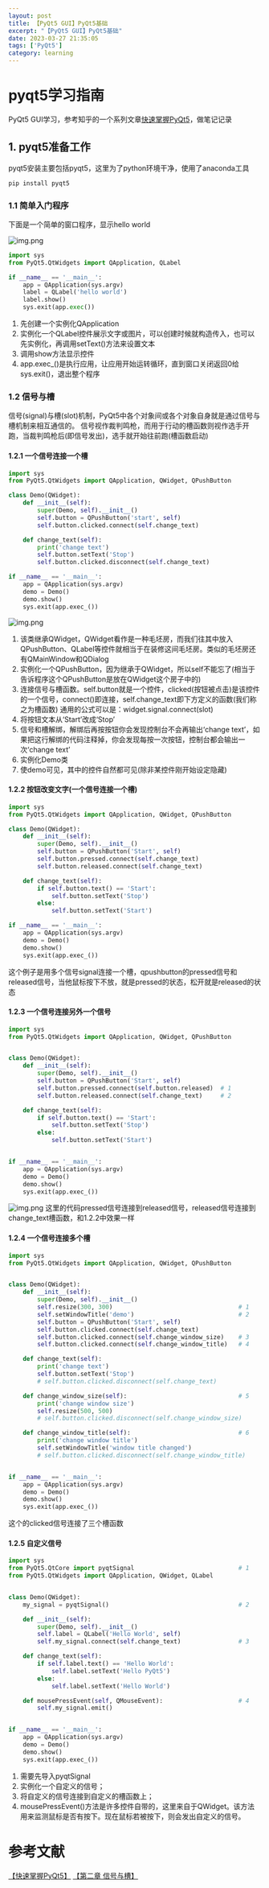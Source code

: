 ```yaml
---
layout: post
title: 【PyQt5 GUI】PyQt5基础
excerpt: "【PyQt5 GUI】PyQt5基础"
date: 2023-03-27 21:35:05
tags: ['PyQt5']
category: learning
---
```


# pyqt5学习指南
PyQt5 GUI学习，参考知乎的一个系列文章[快速掌握PyQt5](https://zhuanlan.zhihu.com/p/75673557)，做笔记记录
## 1. pyqt5准备工作
pyqt5安装主要包括pyqt5，这里为了python环境干净，使用了anaconda工具
```python
pip install pyqt5
```
### 1.1 简单入门程序
下面是一个简单的窗口程序，显示hello world

![img.png](\imgs\img_1.png)
```python
import sys
from PyQt5.QtWidgets import QApplication, QLabel

if __name__ == '__main__':
    app = QApplication(sys.argv)
    label = QLabel('hello world')
    label.show()
    sys.exit(app.exec())
```
1. 先创建一个实例化QApplication
2. 实例化一个QLabel控件展示文字或图片，可以创建时候就构造传入，也可以先实例化，再调用setText()方法来设置文本
3. 调用show方法显示控件
4. app.exec_()是执行应用，让应用开始运转循环，直到窗口关闭返回0给sys.exit()，退出整个程序
### 1.2 信号与槽
信号(signal)与槽(slot)机制，PyQt5中各个对象间或各个对象自身就是通过信号与槽机制来相互通信的。
信号视作裁判鸣枪，而用于行动的槽函数则视作选手开跑，当裁判鸣枪后(即信号发出)，选手就开始往前跑(槽函数启动)
#### 1.2.1 一个信号连接一个槽
```python
import sys
from PyQt5.QtWidgets import QApplication, QWidget, QPushButton

class Demo(QWidget):
    def __init__(self):
        super(Demo, self).__init__()
        self.button = QPushButton('start', self)
        self.button.clicked.connect(self.change_text)

    def change_text(self):
        print('change text')
        self.button.setText('Stop')
        self.button.clicked.disconnect(self.change_text)

if __name__ == '__main__':
    app = QApplication(sys.argv)
    demo = Demo()
    demo.show()
    sys.exit(app.exec_())
```
![img.png](\imgs\img_2.png)
1. 该类继承QWidget，QWidget看作是一种毛坯房，而我们往其中放入QPushButton、QLabel等控件就相当于在装修这间毛坯房。类似的毛坯房还有QMainWindow和QDialog
2. 实例化一个QPushButton，因为继承于QWidget，所以self不能忘了(相当于告诉程序这个QPushButton是放在QWidget这个房子中的)
3. 连接信号与槽函数。self.button就是一个控件，clicked(按钮被点击)是该控件的一个信号，connect()即连接，self.change_text即下方定义的函数(我们称之为槽函数) 
   通用的公式可以是：widget.signal.connect(slot)
4. 将按钮文本从‘Start’改成‘Stop’
5. 信号和槽解绑，解绑后再按按钮你会发现控制台不会再输出‘change text’，如果把这行解绑的代码注释掉，你会发现每按一次按钮，控制台都会输出一次‘change text’
6. 实例化Demo类
7. 使demo可见，其中的控件自然都可见(除非某控件刚开始设定隐藏)

#### 1.2.2 按钮改变文字(一个信号连接一个槽)
```python
import sys
from PyQt5.QtWidgets import QApplication, QWidget, QPushButton

class Demo(QWidget):
    def __init__(self):
        super(Demo, self).__init__()
        self.button = QPushButton('Start', self)
        self.button.pressed.connect(self.change_text)
        self.button.released.connect(self.change_text)

    def change_text(self):
        if self.button.text() == 'Start':
            self.button.setText('Stop')
        else:
            self.button.setText('Start')

if __name__ == '__main__':
    app = QApplication(sys.argv)
    demo = Demo()
    demo.show()
    sys.exit(app.exec_())

```
这个例子是用多个信号signal连接一个槽，qpushbutton的pressed信号和released信号，当他鼠标按下不放，就是pressed的状态，松开就是released的状态
#### 1.2.3 一个信号连接另外一个信号
```python
import sys
from PyQt5.QtWidgets import QApplication, QWidget, QPushButton


class Demo(QWidget):
    def __init__(self):
        super(Demo, self).__init__()
        self.button = QPushButton('Start', self)
        self.button.pressed.connect(self.button.released)  # 1
        self.button.released.connect(self.change_text)     # 2

    def change_text(self):
        if self.button.text() == 'Start':
            self.button.setText('Stop')
        else:
            self.button.setText('Start')


if __name__ == '__main__':
    app = QApplication(sys.argv)
    demo = Demo()
    demo.show()
    sys.exit(app.exec_())
```
![img.png](\imgs\img_3.png)
这里的代码pressed信号连接到released信号，released信号连接到change_text槽函数，和1.2.2中效果一样

#### 1.2.4 一个信号连接多个槽
```python
import sys
from PyQt5.QtWidgets import QApplication, QWidget, QPushButton


class Demo(QWidget):
    def __init__(self):
        super(Demo, self).__init__()
        self.resize(300, 300)                                   # 1
        self.setWindowTitle('demo')                             # 2
        self.button = QPushButton('Start', self)
        self.button.clicked.connect(self.change_text)
        self.button.clicked.connect(self.change_window_size)    # 3
        self.button.clicked.connect(self.change_window_title)   # 4

    def change_text(self):
        print('change text')
        self.button.setText('Stop')
        # self.button.clicked.disconnect(self.change_text)

    def change_window_size(self):                               # 5
        print('change window size')
        self.resize(500, 500)
        # self.button.clicked.disconnect(self.change_window_size)

    def change_window_title(self):                              # 6
        print('change window title')
        self.setWindowTitle('window title changed')
        # self.button.clicked.disconnect(self.change_window_title)


if __name__ == '__main__':
    app = QApplication(sys.argv)
    demo = Demo()
    demo.show()
    sys.exit(app.exec_())
```
这个的clicked信号连接了三个槽函数
#### 1.2.5 自定义信号
```python
import sys
from PyQt5.QtCore import pyqtSignal                             # 1
from PyQt5.QtWidgets import QApplication, QWidget, QLabel


class Demo(QWidget):
    my_signal = pyqtSignal()                                    # 2

    def __init__(self):
        super(Demo, self).__init__()
        self.label = QLabel('Hello World', self)
        self.my_signal.connect(self.change_text)                # 3

    def change_text(self):
        if self.label.text() == 'Hello World':
            self.label.setText('Hello PyQt5')
        else:
            self.label.setText('Hello World')

    def mousePressEvent(self, QMouseEvent):                     # 4
        self.my_signal.emit()                                   


if __name__ == '__main__':
    app = QApplication(sys.argv)
    demo = Demo()
    demo.show()
    sys.exit(app.exec_())
```
1. 需要先导入pyqtSignal
2. 实例化一个自定义的信号；
3. 将自定义的信号连接到自定义的槽函数上；
4. mousePressEvent()方法是许多控件自带的，这里来自于QWidget。该方法用来监测鼠标是否有按下。现在鼠标若被按下，则会发出自定义的信号。
# 参考文献
[【快速掌握PyQt5】](https://zhuanlan.zhihu.com/p/75673557)
[【第二章 信号与槽】](https://zhuanlan.zhihu.com/p/75520089)
